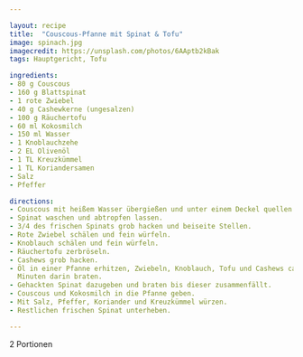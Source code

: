 ```yaml
---

layout: recipe
title:  "Couscous-Pfanne mit Spinat & Tofu"
image: spinach.jpg
imagecredit: https://unsplash.com/photos/6AAptb2kBak
tags: Hauptgericht, Tofu

ingredients:
- 80 g Couscous
- 160 g Blattspinat
- 1 rote Zwiebel
- 40 g Cashewkerne (ungesalzen)
- 100 g Räuchertofu
- 60 ml Kokosmilch
- 150 ml Wasser
- 1 Knoblauchzehe
- 2 EL Olivenöl
- 1 TL Kreuzkümmel
- 1 TL Koriandersamen
- Salz
- Pfeffer

directions:
- Couscous mit heißem Wasser übergießen und unter einem Deckel quellen lassen.
- Spinat waschen und abtropfen lassen.
- 3/4 des frischen Spinats grob hacken und beiseite Stellen.
- Rote Zwiebel schälen und fein würfeln.
- Knoblauch schälen und fein würfeln.
- Räuchertofu zerbröseln.
- Cashews grob hacken.
- Öl in einer Pfanne erhitzen, Zwiebeln, Knoblauch, Tofu und Cashews ca. 4
  Minuten darin braten.
- Gehackten Spinat dazugeben und braten bis dieser zusammenfällt.
- Couscous und Kokosmilch in die Pfanne geben.
- Mit Salz, Pfeffer, Koriander und Kreuzkümmel würzen.
- Restlichen frischen Spinat unterheben.

---
```

2 Portionen